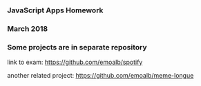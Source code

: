### JavaScript Apps Homework 

### March 2018

### Some projects are in separate repository

 link to exam: https://github.com/emoalb/spotify
 
 another related project: https://github.com/emoalb/meme-longue

